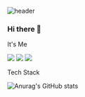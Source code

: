 ![header](https://capsule-render.vercel.app/api?type=Waving&color=auto&height=200&section=header&text=TaeSeongWon&fontSize=70)


### Hi there 👋


It's Me

<a href
   ="버튼을 눌렀을 때 이동할 링크" target="_blank"><img src="https://img.shields.io/badge/Notion-0E1128?style=plastic&logo=Notion&logoColor=#000000"/></a> <a href
   ="버튼을 눌렀을 때 이동할 링크" target="_blank"><img src="https://img.shields.io/badge/Blog-000000?style=flat&logo=Velog&logoColor=#20C997"/></a> <a href
   ="버튼을 눌렀을 때 이동할 링크" target="_blank"><img src="https://img.shields.io/badge/Blog-000000?style=flat-square&logo=Gmail&logoColor=#EA4335"/></a>

Tech Stack


![Anurag's GitHub stats](https://github-readme-stats.vercel.app/api?username=사용자ID&show_icons=true&theme=radical)
















<!--
**won4932/won4932** is a ✨ _special_ ✨ repository because its `README.md` (this file) appears on your GitHub profile.

Here are some ideas to get you started:

- 🔭 I’m currently working on ...
- 🌱 I’m currently learning ...
- 👯 I’m looking to collaborate on ...
- 🤔 I’m looking for help with ...
- 💬 Ask me about ...
- 📫 How to reach me: ...
- 😄 Pronouns: ...
- ⚡ Fun fact: ...
-->
